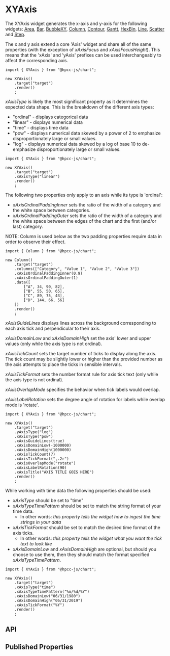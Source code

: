 # XYAxis

<!--meta
{
    "id": 693,
    "name": "XYAxis",
    "kind": 128,
    "kindString": "Class",
    "flags": {
        "isExported": true
    },
    "sources": [
        {
            "fileName": "XYAxis.ts",
            "line": 9,
            "character": 19
        },
        {
            "fileName": "XYAxis.ts",
            "line": 648,
            "character": 23
        }
    ],
    "extendedTypes": [
        {
            "type": "reference",
            "name": "SVGWidget"
        }
    ],
    "extendedBy": [
        {
            "type": "reference",
            "name": "Scatter",
            "id": 1482
        },
        {
            "type": "reference",
            "name": "Column",
            "id": 3123
        },
        {
            "type": "reference",
            "name": "Contour",
            "id": 6292
        },
        {
            "type": "reference",
            "name": "HexBin",
            "id": 9544
        }
    ],
    "folder": "packages/chart"
}
-->

The XYAxis widget generates the x-axis and y-axis for the following widgets: [Area](./Area.md), [Bar](./Bar.md), [BubbleXY](./BubbleXY.md), [Column](./Column.md), [Contour](./Contour.md), [Gantt](./Gantt.md), [HexBin](./HexBin.md), [Line](./Line.md), [Scatter](./Scatter.md) and [Step](./Step.md).

The x and y axis extend a core 'Axis' widget and share all of the same properties (with the exception of _xAxisFocus_ and _xAxisFocusHeight_). This means that the 'xAxis' and 'yAxis' prefixes can be used interchangeably to affect the corresponding axis. 

```sample-code
import { XYAxis } from "@hpcc-js/chart";

new XYAxis()
    .target("target")
    .render()
    ;
```

_xAxisType_ is likely the most significant property as it determines the expected data shape. This is the breakdown of the different axis types:
* "ordinal" - displays categorical data
* "linear" - displays numerical data
* "time" - displays time data
* "pow" - displays numerical data skewed by a power of 2 to emphasize disproportionately large or small values.
* "log" - displays numerical data skewed by a log of base 10 to de-emphasize disproportionately large or small values.

```sample-code
import { XYAxis } from "@hpcc-js/chart";

new XYAxis()
    .target("target")
    .xAxisType("linear")
    .render()
    ;
```

The following two properties only apply to an axis while its type is 'ordinal':
* _xAxisOrdinalPaddingInner_ sets the ratio of the width of a category and the white space between categories.
* _xAxisOrdinalPaddingOuter_ sets the ratio of the width of a category and the white space between the edges of the chart and the first (and/or last) category.

NOTE: Column is used below as the two padding properties require data in order to observe their effect.

```sample-code
import { Column } from "@hpcc-js/chart";

new Column()
    .target("target")
    .columns(["Category", "Value 1", "Value 2", "Value 3"])
    .xAxisOrdinalPaddingInner(0.9)
    .xAxisOrdinalPaddingOuter(1)
    .data([
        ["A", 34, 90, 82],
        ["B", 55, 50, 65],
        ["C", 89, 75, 43],
        ["D", 144, 66, 56]
    ])
    .render()
    ;
```

_xAxisGuideLines_ displays lines across the background corresponding to each axis tick and perpendicular to their axis.

_xAxisDomainLow_ and _xAxisDomainHigh_ set the axis' lower and upper values (only while the axis type is not ordinal).

_xAxisTickCount_ sets the target number of ticks to display along the axis. The tick count may be slightly lower or higher than the provided number as the axis attempts to place the ticks in sensible intervals.

_xAxisTickFormat_ sets the number format rule for axis tick text (only while the axis type is not ordinal).

_xAxisOverlapMode_ specifies the behavior when tick labels would overlap.

_xAxisLabelRotation_ sets the degree angle of rotation for labels while overlap mode is 'rotate'.

```sample-code
import { XYAxis } from "@hpcc-js/chart";

new XYAxis()
    .target("target")
    .yAxisType("log")
    .xAxisType("pow")
    .xAxisGuideLines(true)
    .xAxisDomainLow(-1000000)
    .xAxisDomainHigh(1000000)
    .xAxisTickCount(7)
    .xAxisTickFormat(",.2r")
    .xAxisOverlapMode("rotate")
    .xAxisLabelRotation(90)
    .xAxisTitle("AXIS TITLE GOES HERE")
    .render()
    ;
```

While working with time data the following properties should be used:
* _xAxisType_ should be set to "time"
* _xAxisTypeTimePattern_ should be set to match the string format of your time data.
    * In other words: *this property tells the widget how to ingest the time strings in your data*
* _xAxisTickFormat_ should be set to match the desired time format of the axis ticks.
    * In other words: *this property tells the widget what you want the tick text to look like*
* _xAxisDomainLow_ and _xAxisDomainHigh_ are optional, but should you choose to use them, then they should match the format specified _xAxisTypeTimePattern_.

```sample-code
import { XYAxis } from "@hpcc-js/chart";

new XYAxis()
    .target("target")
    .xAxisType("time")
    .xAxisTypeTimePattern("%m/%d/%Y")
    .xAxisDomainLow("06/31/1980")
    .xAxisDomainHigh("06/31/2019")
    .xAxisTickFormat("%Y")
    .render()
    ;
```

## API

## Published Properties
```@hpcc-js/chart:XYAxis
```
